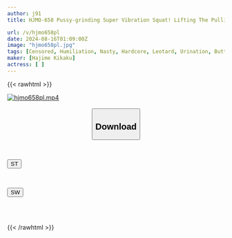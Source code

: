 ```yaml
---
author: j91
title: HJMO-658 Pussy-grinding Super Vibration Squat! Lifting The Pulling Bar And Challenging Yourself To Endure Orgasms In A Super High-leg Position! A Sensitive Premature Ejaculation Girl Who Has An Orgasmic Incontinence Due To Clit Rubbing And A Vibrating Machine Is Punished With Raw Creampie Sex!

url: /v/hjmo658pl
date: 2024-08-16T01:09:00Z
image: "hjmo658pl.jpg"
tags: [Censored, Humiliation, Nasty, Hardcore, Leotard, Urination, Butt	]
maker: [Hajime Kikaku]
actress: [ ]
---
```



{{< rawhtml >}}

<div class="video" data-videoid="DlBdeDymAGt328">
    <a href="javascript:;">
        <img src="/v/hjmo658pl/hjmo658pl.jpg" width="WIDTH" height="HEIGHT" alt="hjmo658pl.mp4" loading="lazy">
    </a>
</div>

<script type="text/javascript" src="https://j91.asia/asset/on-demand-st.js"></script>

<br>
  <link rel="stylesheet" href="https://j91.asia/asset/bs5.css">
  
  <center>
  <button class="btn btn-primary" type="button" data-bs-toggle="collapse" data-bs-target=".multi-collapse" aria-expanded="false" aria-controls="multiCollapseExample1 multiCollapseExample2"><h2>Download</h2></button></center>
</p>
<div class="row">
  <div class="col">
    <div class="collapse multi-collapse" id="multiCollapseExample1">
      <div class="card card-body">
	      	      <br>
<div class="buttons">  
<p><a href="/v/hjmo658pl/st.html" target="_blank"><button class="btn-hover color-3"><i class="fa fa-download"></i> ST</button></a></p></div>
    </div>
  </div>
</div>
  <div class="col">
    <div class="collapse multi-collapse" id="multiCollapseExample2">
      <div class="card card-body">
	      <br>
<div class="buttons">
<p><a href="/v/hjmo658pl/sw.html" target="_blank"><button class="btn-hover color-2"><i class="fa fa-download"></i> SW</button></a></p></div>
<br><br>
      </div>
    </div>
  </div>
</div>

{{< /rawhtml >}}